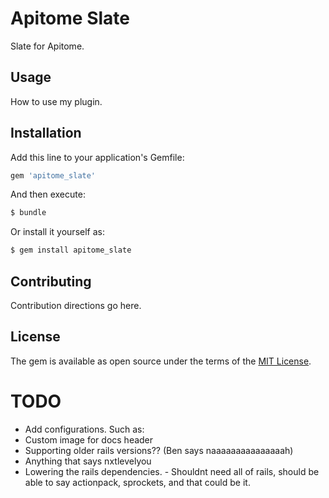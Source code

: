 # Apitome Slate

Slate for Apitome.

## Usage

How to use my plugin.

## Installation

Add this line to your application's Gemfile:

```ruby
gem 'apitome_slate'
```

And then execute:
```bash
$ bundle
```

Or install it yourself as:
```bash
$ gem install apitome_slate
```

## Contributing
Contribution directions go here.

## License
The gem is available as open source under the terms of the [MIT License](http://opensource.org/licenses/MIT).

# TODO

- Add configurations. Such as:
- Custom image for docs header
- Supporting older rails versions?? (Ben says naaaaaaaaaaaaaaah)
- Anything that says nxtlevelyou
- Lowering the rails dependencies. - Shouldnt need all of rails, should be able to say actionpack, sprockets, and that could be it.
